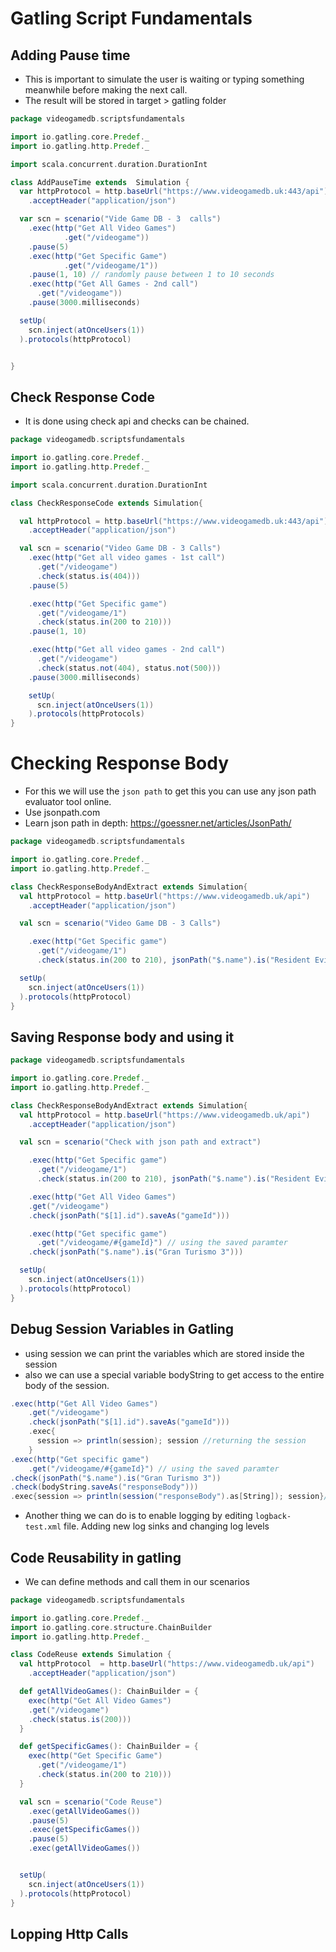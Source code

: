 # Gatling Script Fundamentals

## Adding Pause time 
* This is important to simulate the user is waiting or typing something meanwhile before making the next call. 
* The result will be stored in target > gatling folder 
```scala
package videogamedb.scriptsfundamentals

import io.gatling.core.Predef._
import io.gatling.http.Predef._

import scala.concurrent.duration.DurationInt

class AddPauseTime extends  Simulation {
  var httpProtocol = http.baseUrl("https://www.videogamedb.uk:443/api")
    .acceptHeader("application/json")

  var scn = scenario("Vide Game DB - 3  calls")
    .exec(http("Get All Video Games")
            .get("/videogame"))
    .pause(5)
    .exec(http("Get Specific Game")
            .get("/videogame/1"))
    .pause(1, 10) // randomly pause between 1 to 10 seconds
    .exec(http("Get All Games - 2nd call")
      .get("/videogame"))
    .pause(3000.milliseconds)

  setUp(
    scn.inject(atOnceUsers(1))
  ).protocols(httpProtocol)


}

```

## Check Response Code 

* It is done using check api and checks can be chained. 


```scala
package videogamedb.scriptsfundamentals

import io.gatling.core.Predef._
import io.gatling.http.Predef._

import scala.concurrent.duration.DurationInt

class CheckResponseCode extends Simulation{

  val httpProtocol = http.baseUrl("https://www.videogamedb.uk:443/api")
    .acceptHeader("application/json")

  val scn = scenario("Video Game DB - 3 Calls")
    .exec(http("Get all video games - 1st call")
      .get("/videogame")
      .check(status.is(404)))
    .pause(5)

    .exec(http("Get Specific game")
      .get("/videogame/1")
      .check(status.in(200 to 210)))
    .pause(1, 10)

    .exec(http("Get all video games - 2nd call")
      .get("/videogame")
      .check(status.not(404), status.not(500)))
    .pause(3000.milliseconds)

    setUp(
      scn.inject(atOnceUsers(1))
    ).protocols(httpProtocols)
}
```

# Checking Response Body

* For this we will use the `json path` to get this you can use any json path evaluator tool online.
* Use jsonpath.com
* Learn json path in depth: https://goessner.net/articles/JsonPath/

```scala 
package videogamedb.scriptsfundamentals

import io.gatling.core.Predef._
import io.gatling.http.Predef._

class CheckResponseBodyAndExtract extends Simulation{
  val httpProtocol = http.baseUrl("https://www.videogamedb.uk/api")
    .acceptHeader("application/json")

  val scn = scenario("Video Game DB - 3 Calls")

    .exec(http("Get Specific game")
      .get("/videogame/1")
      .check(status.in(200 to 210), jsonPath("$.name").is("Resident Evil 4")))

  setUp(
    scn.inject(atOnceUsers(1))
  ).protocols(httpProtocol)
}
```

## Saving Response body and using it

```scala
package videogamedb.scriptsfundamentals

import io.gatling.core.Predef._
import io.gatling.http.Predef._

class CheckResponseBodyAndExtract extends Simulation{
  val httpProtocol = http.baseUrl("https://www.videogamedb.uk/api")
    .acceptHeader("application/json")

  val scn = scenario("Check with json path and extract")

    .exec(http("Get Specific game")
      .get("/videogame/1")
      .check(status.in(200 to 210), jsonPath("$.name").is("Resident Evil 4")))

    .exec(http("Get All Video Games")
    .get("/videogame")
    .check(jsonPath("$[1].id").saveAs("gameId")))

    .exec(http("Get specific game")
      .get("/videogame/#{gameId}") // using the saved paramter
    .check(jsonPath("$.name").is("Gran Turismo 3")))

  setUp(
    scn.inject(atOnceUsers(1))
  ).protocols(httpProtocol)
}

```

## Debug Session Variables in Gatling
* using session we can print the variables which are stored inside the session 
* also we can use a special variable bodyString to get access to the entire body of the session. 

```scala
.exec(http("Get All Video Games")
    .get("/videogame")
    .check(jsonPath("$[1].id").saveAs("gameId")))
    .exec{
      session => println(session); session //returning the session
    }
.exec(http("Get specific game")
    .get("/videogame/#{gameId}") // using the saved paramter
.check(jsonPath("$.name").is("Gran Turismo 3"))
.check(bodyString.saveAs("responseBody")))
.exec{session => println(session("responseBody").as[String]); session}// bodyString is special gatling variable
```

* Another thing we can do is to enable logging by editing `logback-test.xml` file. Adding new log sinks and changing log levels


## Code Reusability in gatling 
* We can define methods and call them in our scenarios 

```scala
package videogamedb.scriptsfundamentals

import io.gatling.core.Predef._
import io.gatling.core.structure.ChainBuilder
import io.gatling.http.Predef._

class CodeReuse extends Simulation {
  val httpProtocol  = http.baseUrl("https://www.videogamedb.uk/api")
    .acceptHeader("application/json")

  def getAllVideoGames(): ChainBuilder = {
    exec(http("Get All Video Games")
    .get("/videogame")
    .check(status.is(200)))
  }

  def getSpecificGames(): ChainBuilder = {
    exec(http("Get Specific Game")
      .get("/videogame/1")
      .check(status.in(200 to 210)))
  }

  val scn = scenario("Code Reuse")
    .exec(getAllVideoGames())
    .pause(5)
    .exec(getSpecificGames())
    .pause(5)
    .exec(getAllVideoGames())


  setUp(
    scn.inject(atOnceUsers(1))
  ).protocols(httpProtocol)
}

```

## Lopping Http Calls